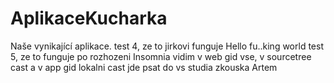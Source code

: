 # AplikaceKucharka

Naše vynikající aplikace.
test 4, ze to jirkovi funguje
Hello fu..king world
test 5, ze to funguje po rozhozeni Insomnia
vidim v web gid vse, v sourcetree cast a v app gid lokalni cast
jde psat do vs studia
zkouska Artem
